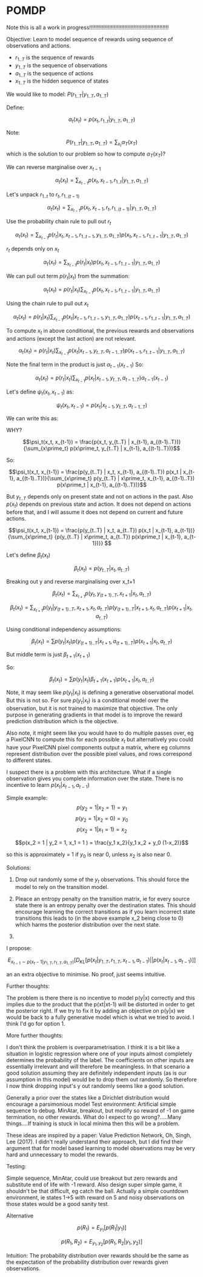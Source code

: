# POMDP

Note this is all a work in progress!!!!!!!!!!!!!!!!!!!!!!!!!!!!!!!!!!!!!!!!!!!!!!!!!!!!

Objective: Learn to model sequence of rewards using sequence of observations and actions.

* $r_{1..T}$ is the sequence of rewards
* $y_{1..T}$ is the sequence of observations
* $a_{1..T}$ is the sequence of actions
* $x_{1..T}$ is the hidden sequence of states

We would like to model:
$P(r_{1..T} | y_{1..T}, a_{1..T})$

Define:

$$\alpha_t(x_t) = p(x_t,r_{1..t}|y_{1..T}, a_{1..T})$$

Note:
$$P(r_{1..T} | y_{1..T}, a_{1..T}) = \sum_{x_t} \alpha_T(x_T)$$
which is the solution to our problem so how to compute $\alpha_T(x_T)$?

We can reverse marginalise over $x_{t-1}$

$$\alpha_t(x_t) = \sum_{x_{t-1}} p(x_t, x_{t-1}, r_{1..t}|y_{1..T}, a_{1..T})$$

Let's unpack $r_{1..t}$ to $r_t, r_{1..(t-1)}$

$$\alpha_t(x_t) = \sum_{x_{t-1}} p(x_t, x_{t-1}, r_t, r_{1..(t-1)}|y_{1..T}, a_{1..T})$$

Use the probability chain rule to pull out $r_t$

$$\alpha_t(x_t) = \sum_{x_{t-1}} p(r_t | x_t, x_{t-1}, r_{1..t-1}, y_{1..T}, a_{1..T}) p(x_t, x_{t-1}, r_{1..t-1}|y_{1..T}, a_{1..T})$$

$r_t$ depends only on $x_t$

$$\alpha_t(x_t) = \sum_{x_{t-1}} p(r_t | x_t) p(x_t, x_{t-1}, r_{1..t-1}|y_{1..T}, a_{1..T})$$

We can pull out term $p(r_t | x_t)$ from the summation:

$$\alpha_t(x_t) = p(r_t | x_t) \sum_{x_{t-1}} p(x_t, x_{t-1}, r_{1..t-1}|y_{1..T}, a_{1..T})$$

Using the chain rule to pull out $x_t$

$$\alpha_t(x_t) = p(r_t | x_t) \sum_{x_{t-1}} p(x_t | x_{t-1}, r_{1..t-1}, y_{1..T}, a_{1..T}) p(x_{t-1}, r_{1..t-1}|y_{1..T}, a_{1..T})$$

To compute $x_t$ in above conditional, the previous rewards and observations and actions (except the last action) are not relevant.

$$\alpha_t(x_t) = p(r_t | x_t) \sum_{x_{t-1}} p(x_t | x_{t-1},  y_{t..T}, a_{t-1..T}) p(x_{t-1}, r_{1..t-1}|y_{1..T}, a_{1..T})$$

Note the final term in the product is just $\alpha_{t-1}(x_{t-1})$ So:

$$\alpha_t(x_t) = p(r_t | x_t) \sum_{x_{t-1}} p(x_t | x_{t-1},  y_{t..T}, a_{t-1..T}) \alpha_{t-1}(x_{t-1})$$

Let's define $\psi_t(x_t, x_{t-1})$ as:

$$\psi_t(x_t, x_{t-1}) = p(x_t | x_{t-1},  y_{t..T}, a_{t-1..T})$$

We can write this as:

WHY?

$$\psi_t(x_t, x_{t-1}) = \frac{p(x_t, y_{t..T} | x_{t-1}, a_{(t-1)..T})}{\sum_{x\prime_t} p(x\prime_t, y_{t..T} | x_{t-1}, a_{(t-1)..T})}$$

So:

$$\psi_t(x_t, x_{t-1}) = \frac{p(y_{t..T} | x_t, x_{t-1},  a_{(t-1)..T}) p(x_t | x_{t-1}, a_{(t-1)..T})}{\sum_{x\prime_t} p(y_{t..T} | x\prime_t, x_{t-1},  a_{(t-1)..T}) p(x\prime_t | x_{t-1}, a_{(t-1)..T})}$$

But $y_{t..T}$ depends only on present state and not on actions in the past. Also $p(x_t)$ depends on previous state and action. It does not depend on actions before that, and I will assume it does not depend on current and future actions.

$$\psi_t(x_t, x_{t-1}) = \frac{p(y_{t..T} | x_t,  a_{t..T}) p(x_t | x_{t-1}, a_{t-1})}{\sum_{x\prime_t} {p(y_{t..T} | x\prime_t,  a_{t..T}) p(x\prime_t | x_{t-1}, a_{t-1})}} $$

Let's define $\beta_t(x_t)$

$$\beta_t(x_t) = p(y_{t..T} | x_t, a_{t..T})$$

Breaking out y and reverse marginalising over x_t+1

$$\beta_t(x_t) = \sum_{x_{t+1}} p(y_t, y_{(t+1)..T}, x_{t+1} | x_t, a_{t..T})$$

$$\beta_t(x_t) = \sum_{x_{t+1}} p(y_t| y_{(t+1)..T}, x_{t+1},x_t, a_{t..T}) p(y_{(t+1)..T} | x_{t+1}, x_t, a_{t..T}) p(x_{t+1} | x_t, a_{t..T})$$

Using conditional independency assumptions:

$$\beta_t(x_t) = \sum p(y_t|x_t) p(y_{(t+1)..T} | x_{t+1}, a_{(t+1)..T}) p(x_{t+1} | x_t, a_{t..T})$$

But middle term is just $\beta_{t+1}(x_{t+1})$

So:

$$\beta_t(x_t) = \sum p(y_t|x_t) \beta_{t+1}(x_{t+1}) p(x_{t+1} | x_t, a_{t..T})$$

Note, it may seem like $p(y_t | x_t)$ is defining a generative observational model. But this is not so. For sure $p(y_t | x_t)$ is a conditional model over the observation, but it is not trained to maximize that objective. The only purpose in generating gradients in that model is to improve the reward prediction distribution which is the objective.

Also note, it might seem like you would have to do multiple passes over, eg a PixelCNN to compute this for each possible $x_t$ but alternatively you could have your PixelCNN pixel components output a matrix, where eg columns represent distribution over the possible pixel values, and rows correspond to different states.

I suspect there is a problem with this architecture. What if a single observation gives you complete information over the state. There is no incentive to learn $p(x_t | x_{t-1}, a_{t-1})$

Simple example:
$$p(y_2=1 | x_2 = 1) = y_1$$
$$p(y_2=1 | x_2 = 0) = y_0$$
$$p(x_2=1 | x_1 = 1) = x_2$$

$$p(x_2 = 1 | y_2 = 1, x_1 = 1 ) = \frac{y_1 x_2}{y_1 x_2 + y_0 (1-x_2)}$$

so this is approximately = 1 if $y_0$ is near 0, unless $x_2$ is also near 0.


Solutions:

1) Drop out randomly some of the $y_t$ observations. This should force the model to rely on the transition model.

2) Pleace an entropy penalty on the transition matrix, ie for every source state there is an entropy penalty over the destination states. This should encourage learning the correct transitions as if you learn incorrect state transitions this leads to (in the above example x_2 being close to 0) which harms the posterior distribution over the next state.

3) 

I propose:

$$E_{x_{t-1} \sim p(x_t-1 | y_{1..T}, r_{1..T}, a_{1..T})} [ D_{KL}[p(x_t | y_{1..T}, r_{1..T}, x_{t-1}, a_{t-1}) || p(x_t | x_{t-1}, a_{t-1})] ]$$

an an extra objective to minimise. No proof, just seems intuitive.

Further thoughts:

The problem is there there is no incentive to model p(y|x) correctly and this implies due to the product that the p(xt|xt-1) will be distorted in order to get the posterior right. If we try to fix it by adding an objective on p(y|x) we would be back to a fully generative model which is what we tried to avoid.
I think I'd go for option 1.

More further thoughts:

I don't think the problem is overparametrisation. I think it is a bit like a situation in logistic regression where one of your inputs almost completely determines the probability of the label. The coefficients on other inputs are essentially irrelevant and will therefore be meaningless. In that scenario a good solution assuming they are definitely independent inputs (as is our assumption in this model) would be to drop them out randomly. So therefore I now think dropping input's y out randomly seems like a good solution.


Generally a prior over the states like a Dirichlet distribution would encourage a parsimonious model
Test environment: Artificial simple sequence to debug.
MinAtar, breakout, but modify so reward of -1 on game termination, no other rewards.
What do I expect to go wrong?.....Many things....If training is stuck in local minima then this will be a problem.


These ideas are inspired by a paper: Value Prediction Network, Oh, Singh, Lee (2017). I didn't really understand their approach, but I did find their argument that for model based learning to model observations may be very hard and unnecessary to model the rewards.


Testing:

Simple sequence, MinAtar, could use breakout but zero rewards and substitute end of life with -1 reward. Also design super simple game, it shouldn't be that difficult, eg catch the ball.
Actually a simple countdown environment, ie states 1->5 with reward on 5 and noisy observations on those states would be a good sanity test.


Alternative

$$
p(R_1) = E_{y_1}[p(R_1|y_1)]
$$

$$
p(R_1, R_2) = E_{y_1, y_2}[p(R_1, R_2|y_1,y_2)]
$$

Intuition: The probability distribution over rewards should be the same as the expectation of the probability distribution over rewards given observations.
